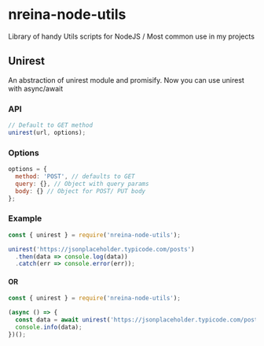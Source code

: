 # nreina-node-utils

Library of handy Utils scripts for NodeJS / Most common use in my projects

## Unirest

An abstraction of unirest module and promisify.
Now you can use unirest with async/await

### API

```javascript
// Default to GET method
unirest(url, options);
```

### Options

```javascript
options = {
  method: 'POST', // defaults to GET
  query: {}, // Object with query params
  body: {} // Object for POST/ PUT body
};
```

### Example

```javascript
const { unirest } = require('nreina-node-utils');

unirest('https://jsonplaceholder.typicode.com/posts')
  .then(data => console.log(data))
  .catch(err => console.error(err));
```

#### OR

```javascript
const { unirest } = require('nreina-node-utils');

(async () => {
  const data = await unirest('https://jsonplaceholder.typicode.com/posts');
  console.info(data);
})();
```
